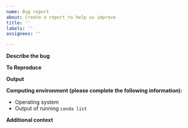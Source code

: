 ```yaml
---
name: Bug report
about: Create a report to help us improve
title: ''
labels: ''
assignees: ''

---
```


**Describe the bug**
<!-- A clear and concise description of what the bug is. -->

**To Reproduce**
<!-- Steps to reproduce the behavior. A minimal reproducing set of python commands is ideal.

If the problem involves a specific molecule or file, please upload that as well. -->

**Output**
<!-- The full error message (may be large, that's fine. Better to paste too much than too little.) -->

**Computing environment (please complete the following information):**
 - Operating system
 - Output of running `conda list` 

**Additional context**
<!-- Add any other context about the problem here. -->